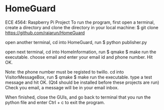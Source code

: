 HomeGuard
=========

ECE 4564: Raspberry Pi Project
To run the program, first open a terminal, create a directory and clone the directory in your local machine: $ git clone https://github.com/raiarun/HomeGuard

open another terminal, cd into HomeGuard, run $ python publisher.py

open next terminal, cd into HomeInformation, run $ qmake $ make run the executable. choose email and enter your email id and phone number. Hit OK.

Note: the phone number must be registed to twillo.
cd into VisitorMessageBox, run $ qmake $ make run the executable. type a test message and hit OK. (Qt4 should be installed before these projects are run) Check you email, a message will be in your email inbox.

When finished, close the GUIs, and go back to terminal that you run the python file and enter Ctrl + c to exit the program.
